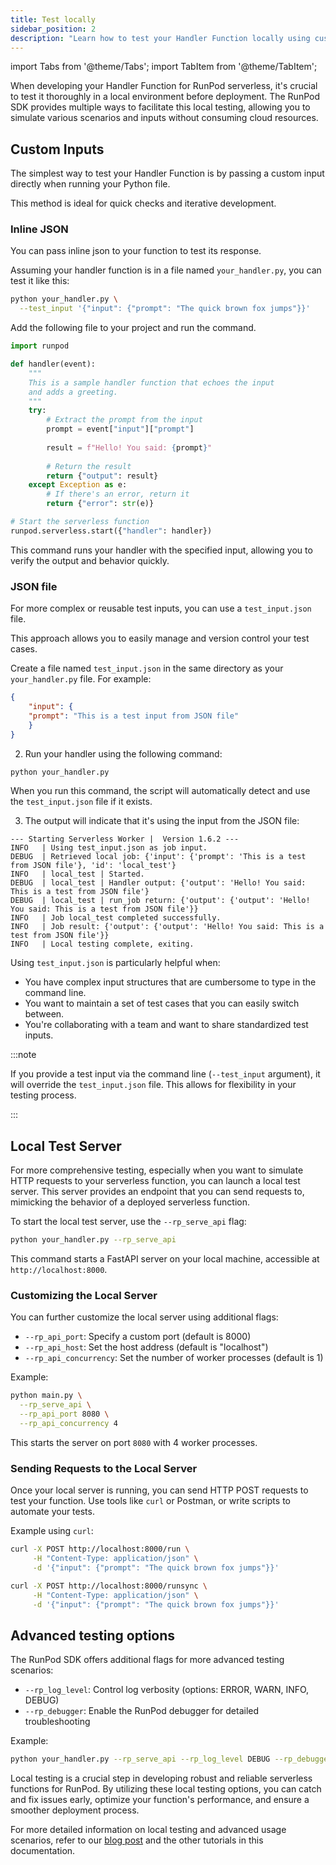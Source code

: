```yaml
---
title: Test locally
sidebar_position: 2
description: "Learn how to test your Handler Function locally using custom inputs and a local test server, simulating deployment scenarios without the need for cloud resources."
---
```


import Tabs from '@theme/Tabs';
import TabItem from '@theme/TabItem';


When developing your Handler Function for RunPod serverless, it's crucial to test it thoroughly in a local environment before deployment. 
The RunPod SDK provides multiple ways to facilitate this local testing, allowing you to simulate various scenarios and inputs without consuming cloud resources.

## Custom Inputs

The simplest way to test your Handler Function is by passing a custom input directly when running your Python file. 

This method is ideal for quick checks and iterative development.

### Inline JSON

You can pass inline json to your function to test its response.

Assuming your handler function is in a file named `your_handler.py`, you can test it like this:
<Tabs>
  <TabItem value="cli" label="CLI" default>
```bash
python your_handler.py \
  --test_input '{"input": {"prompt": "The quick brown fox jumps"}}'
```
  </TabItem>
  <TabItem value="python" label="Python">

Add the following file to your project and run the command.

```python
import runpod

def handler(event):
    """
    This is a sample handler function that echoes the input
    and adds a greeting.
    """
    try:
        # Extract the prompt from the input
        prompt = event["input"]["prompt"]
        
        result = f"Hello! You said: {prompt}"
        
        # Return the result
        return {"output": result}
    except Exception as e:
        # If there's an error, return it
        return {"error": str(e)}

# Start the serverless function
runpod.serverless.start({"handler": handler})
```
  </TabItem>

</Tabs>


This command runs your handler with the specified input, allowing you to verify the output and behavior quickly.

### JSON file

For more complex or reusable test inputs, you can use a `test_input.json` file. 

This approach allows you to easily manage and version control your test cases.

Create a file named `test_input.json` in the same directory as your `your_handler.py` file. For example:

```json
{
    "input": {
    "prompt": "This is a test input from JSON file"
    }
}
```

2. Run your handler using the following command:

```bash
python your_handler.py
```

When you run this command, the script will automatically detect and use the `test_input.json` file if it exists.

3. The output will indicate that it's using the input from the JSON file:

```
--- Starting Serverless Worker |  Version 1.6.2 ---
INFO   | Using test_input.json as job input.
DEBUG  | Retrieved local job: {'input': {'prompt': 'This is a test from JSON file'}, 'id': 'local_test'}
INFO   | local_test | Started.
DEBUG  | local_test | Handler output: {'output': 'Hello! You said: This is a test from JSON file'}
DEBUG  | local_test | run_job return: {'output': {'output': 'Hello! You said: This is a test from JSON file'}}
INFO   | Job local_test completed successfully.
INFO   | Job result: {'output': {'output': 'Hello! You said: This is a test from JSON file'}}
INFO   | Local testing complete, exiting.
```

Using `test_input.json` is particularly helpful when:
- You have complex input structures that are cumbersome to type in the command line.
- You want to maintain a set of test cases that you can easily switch between.
- You're collaborating with a team and want to share standardized test inputs.

:::note

If you provide a test input via the command line (`--test_input` argument), it will override the `test_input.json` file. This allows for flexibility in your testing process.

:::


## Local Test Server

For more comprehensive testing, especially when you want to simulate HTTP requests to your serverless function, you can launch a local test server. 
This server provides an endpoint that you can send requests to, mimicking the behavior of a deployed serverless function.

To start the local test server, use the `--rp_serve_api` flag:

```bash
python your_handler.py --rp_serve_api
```

This command starts a FastAPI server on your local machine, accessible at `http://localhost:8000`.


### Customizing the Local Server

You can further customize the local server using additional flags:

- `--rp_api_port`: Specify a custom port (default is 8000)
- `--rp_api_host`: Set the host address (default is "localhost")
- `--rp_api_concurrency`: Set the number of worker processes (default is 1)

Example:

```bash
python main.py \
  --rp_serve_api \
  --rp_api_port 8080 \
  --rp_api_concurrency 4
```

This starts the server on port `8080` with 4 worker processes.

### Sending Requests to the Local Server

Once your local server is running, you can send HTTP POST requests to test your function. Use tools like `curl` or Postman, or write scripts to automate your tests.

Example using `curl`:
<Tabs>
  <TabItem value="run" label="Run" default>

```bash
curl -X POST http://localhost:8000/run \
     -H "Content-Type: application/json" \
     -d '{"input": {"prompt": "The quick brown fox jumps"}}'
```
  </TabItem>
  <TabItem value="runsync" label="RunSync">

```bash
curl -X POST http://localhost:8000/runsync \
     -H "Content-Type: application/json" \
     -d '{"input": {"prompt": "The quick brown fox jumps"}}'
```

  </TabItem>
</Tabs>

## Advanced testing options

The RunPod SDK offers additional flags for more advanced testing scenarios:

- `--rp_log_level`: Control log verbosity (options: ERROR, WARN, INFO, DEBUG)
- `--rp_debugger`: Enable the RunPod debugger for detailed troubleshooting

Example:

```bash
python your_handler.py --rp_serve_api --rp_log_level DEBUG --rp_debugger
```


Local testing is a crucial step in developing robust and reliable serverless functions for RunPod. By utilizing these local testing options, you can catch and fix issues early, optimize your function's performance, and ensure a smoother deployment process.

For more detailed information on local testing and advanced usage scenarios, refer to our [blog post](https://blog.runpod.io/workers-local-api-server-introduced-with-runpod-python-0-9-13/) and the other tutorials in this documentation.
